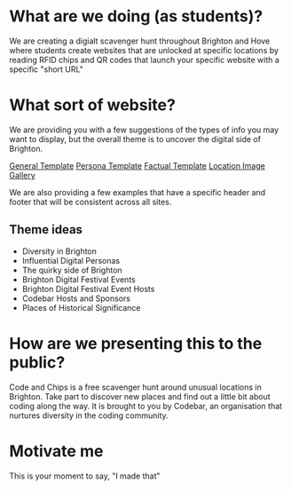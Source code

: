 # What are we doing (as students)?
We are creating a digialt scavenger hunt throughout Brighton and Hove where students create websites that are unlocked at specific locations by reading RFID chips and QR codes that launch your specific website with a specific "short URL"

# What sort of website? 
We are providing you with a few suggestions of the types of info you may want to display, but the overall theme is to uncover the digital side of Brighton. 

[General Template](https://github.com/codebar/code-brighton/tree/master/examples/general)
[Persona Template](https://github.com/codebar/code-brighton/tree/master/examples/personas)
[Factual Template](https://github.com/codebar/code-brighton/tree/master/examples/factual)
[Location Image Gallery](https://github.com/codebar/code-brighton/tree/master/examples/location-gallery)

We are also providing a few examples that have a specific header and footer that will be consistent across all sites.
## Theme ideas
- Diversity in Brighton
- Influential Digital Personas
- The quirky side of Brighton
- Brighton Digital Festival Events
- Brighton Digital Festival Event Hosts
- Codebar Hosts and Sponsors
- Places of Historical Significance

# How are we presenting this to the public?
Code and Chips is a free scavenger hunt around unusual locations in Brighton. Take part to discover new places and find out a little bit about coding along the way. It is brought to you by Codebar, an organisation that nurtures diversity in the coding community.

# Motivate me
This is your moment to say, "I made that"
